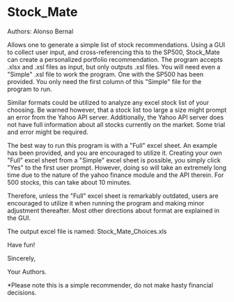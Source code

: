 # Stock_Mate
Authors: Alonso Bernal

Allows one to generate a simple list of stock recommendations.
Using a GUI to collect user input, and cross-referencing this to the SP500, Stock_Mate can create a personalized portfolio recommendation.
The program accepts .xlsx and .xsl files as input, but only outputs .xsl files.
You will need even a "Simple" .xsl file to work the program. One with the SP500 has been provided.
You only need the first column of this "Simple" file for the program to run.

Similar formats could be utilized to analyze any excel stock list of your choosing.
Be warned however, that a stock list too large a size might prompt an error from the Yahoo API server.
Additionally, the Yahoo API server does not have full information about all stocks currently on the market.
Some trial and error might be required.

The best way to run this program is with a "Full" excel sheet. An example has been provided, and you are encouraged to utilize it.
Creating your own "Full" excel sheet from a "Simple" excel sheet is possible, you simply click "Yes" to the first user prompt.
However, doing so will take an extremely long time due to the nature of the yahoo finance module and the API therein.
For 500 stocks, this can take about 10 minutes.

Therefore, unless the "Full" excel sheet is remarkably outdated, users are encouraged to utilize it when running the program and making minor adjustment thereafter.
Most other directions about format are explained in the GUI.

The output excel file is named: Stock_Mate_Choices.xls

Have fun!

Sincerely,

Your Authors.


*Please note this is a simple recommender, do not make hasty financial decisions.
